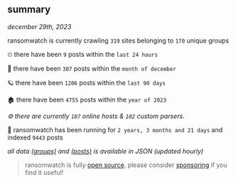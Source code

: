 
## summary
_december 29th, 2023_

ransomwatch is currently crawling `319` sites belonging to `170` unique groups

⏲ there have been `9` posts within the `last 24 hours`

🦈 there have been `387` posts within the `month of december`

🪐 there have been `1206` posts within the `last 90 days`

🏚 there have been `4755` posts within the `year of 2023`

_⚙️ there are currently `107` online hosts & `102` custom parsers._

🦕 ransomwatch has been running for `2 years, 3 months and 21 days` and indexed `9443` posts

_all data  [(groups)](http://ransomwhat.telemetry.ltd/groups) and [(posts)](http://ransomwhat.telemetry.ltd/posts) is available in JSON (updated hourly)_

> ransomwatch is fully [open source](https://github.com/joshhighet/ransomwatch#ransomwatch--). please consider [sponsoring](https://github.com/sponsors/joshhighet) if you find it useful!

